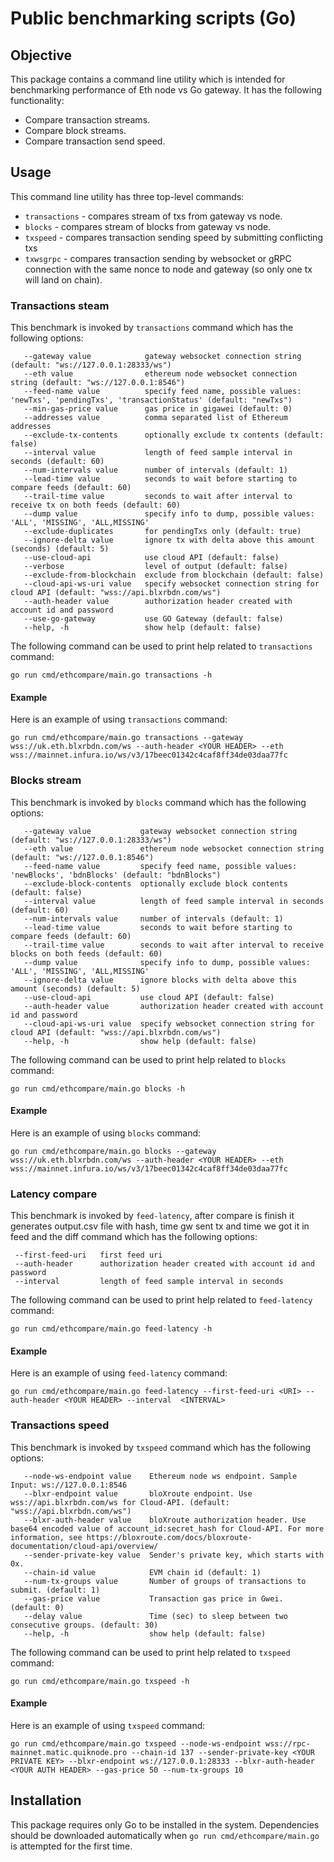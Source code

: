 # Public benchmarking scripts (Go)

## Objective
This package contains a command line utility which is intended for benchmarking
performance of Eth node vs Go gateway. It has the following functionality:
* Compare transaction streams.
* Compare block streams.
* Compare transaction send speed.

## Usage
This command line utility has three top-level commands:
* `transactions` - compares stream of txs from gateway vs node.
* `blocks` - compares stream of blocks from gateway vs node.
* `txspeed` - compares transaction sending speed by submitting conflicting txs
* `txwsgrpc` - compares transaction sending by websocket or gRPC connection
with the same nonce to node and gateway (so only one tx will land on chain).

### Transactions steam
This benchmark is invoked by `transactions` command which has the following options:
```
   --gateway value            gateway websocket connection string (default: "ws://127.0.0.1:28333/ws")
   --eth value                ethereum node websocket connection string (default: "ws://127.0.0.1:8546")
   --feed-name value          specify feed name, possible values: 'newTxs', 'pendingTxs', 'transactionStatus' (default: "newTxs")
   --min-gas-price value      gas price in gigawei (default: 0)
   --addresses value          comma separated list of Ethereum addresses
   --exclude-tx-contents      optionally exclude tx contents (default: false)
   --interval value           length of feed sample interval in seconds (default: 60)
   --num-intervals value      number of intervals (default: 1)
   --lead-time value          seconds to wait before starting to compare feeds (default: 60)
   --trail-time value         seconds to wait after interval to receive tx on both feeds (default: 60)
   --dump value               specify info to dump, possible values: 'ALL', 'MISSING', 'ALL,MISSING'
   --exclude-duplicates       for pendingTxs only (default: true)
   --ignore-delta value       ignore tx with delta above this amount (seconds) (default: 5)
   --use-cloud-api            use cloud API (default: false)
   --verbose                  level of output (default: false)
   --exclude-from-blockchain  exclude from blockchain (default: false)
   --cloud-api-ws-uri value   specify websocket connection string for cloud API (default: "wss://api.blxrbdn.com/ws")
   --auth-header value        authorization header created with account id and password
   --use-go-gateway           use GO Gateway (default: false)
   --help, -h                 show help (default: false)
```
The following command can be used to print help related to `transactions` command:
```shell
go run cmd/ethcompare/main.go transactions -h
```
#### Example
Here is an example of using `transactions` command:
```shell
go run cmd/ethcompare/main.go transactions --gateway wss://uk.eth.blxrbdn.com/ws --auth-header <YOUR HEADER> --eth wss://mainnet.infura.io/ws/v3/17beec01342c4caf8ff34de03daa77fc
```

### Blocks stream
This benchmark is invoked by `blocks` command which has the following options:
```
   --gateway value           gateway websocket connection string (default: "ws://127.0.0.1:28333/ws")
   --eth value               ethereum node websocket connection string (default: "ws://127.0.0.1:8546")
   --feed-name value         specify feed name, possible values: 'newBlocks', 'bdnBlocks' (default: "bdnBlocks")
   --exclude-block-contents  optionally exclude block contents (default: false)
   --interval value          length of feed sample interval in seconds (default: 60)
   --num-intervals value     number of intervals (default: 1)
   --lead-time value         seconds to wait before starting to compare feeds (default: 60)
   --trail-time value        seconds to wait after interval to receive blocks on both feeds (default: 60)
   --dump value              specify info to dump, possible values: 'ALL', 'MISSING', 'ALL,MISSING'
   --ignore-delta value      ignore blocks with delta above this amount (seconds) (default: 5)
   --use-cloud-api           use cloud API (default: false)
   --auth-header value       authorization header created with account id and password
   --cloud-api-ws-uri value  specify websocket connection string for cloud API (default: "wss://api.blxrbdn.com/ws")
   --help, -h                show help (default: false)
```
The following command can be used to print help related to `blocks` command:
```shell
go run cmd/ethcompare/main.go blocks -h
```
#### Example
Here is an example of using `blocks` command:
```shell
go run cmd/ethcompare/main.go blocks --gateway wss://uk.eth.blxrbdn.com/ws --auth-header <YOUR HEADER> --eth wss://mainnet.infura.io/ws/v3/17beec01342c4caf8ff34de03daa77fc
```

### Latency compare
This benchmark is invoked by `feed-latency`, after compare is finish it generates output.csv file with hash, time gw sent tx and time we got it in feed and the diff command which has the following options:
```
 --first-feed-uri   first feed uri
 --auth-header      authorization header created with account id and password
 --interval         length of feed sample interval in seconds
```
The following command can be used to print help related to `feed-latency` command:
```shell
go run cmd/ethcompare/main.go feed-latency -h
```
#### Example
Here is an example of using `feed-latency` command:
```shell
go run cmd/ethcompare/main.go feed-latency --first-feed-uri <URI> --auth-header <YOUR HEADER> --interval  <INTERVAL>
```

### Transactions speed
This benchmark is invoked by `txspeed` command which has the following options:
```
   --node-ws-endpoint value    Ethereum node ws endpoint. Sample Input: ws://127.0.0.1:8546
   --blxr-endpoint value       bloXroute endpoint. Use wss://api.blxrbdn.com/ws for Cloud-API. (default: "wss://api.blxrbdn.com/ws")
   --blxr-auth-header value    bloXroute authorization header. Use base64 encoded value of account_id:secret_hash for Cloud-API. For more information, see https://bloxroute.com/docs/bloxroute-documentation/cloud-api/overview/
   --sender-private-key value  Sender's private key, which starts with 0x.
   --chain-id value            EVM chain id (default: 1)
   --num-tx-groups value       Number of groups of transactions to submit. (default: 1)
   --gas-price value           Transaction gas price in Gwei. (default: 0)
   --delay value               Time (sec) to sleep between two consecutive groups. (default: 30)
   --help, -h                  show help (default: false)
```
The following command can be used to print help related to `txspeed` command:
```shell
go run cmd/ethcompare/main.go txspeed -h
```
#### Example
Here is an example of using `txspeed` command:
```shell
go run cmd/ethcompare/main.go txspeed --node-ws-endpoint wss://rpc-mainnet.matic.quiknode.pro --chain-id 137 --sender-private-key <YOUR PRIVATE KEY> --blxr-endpoint ws://127.0.0.1:28333 --blxr-auth-header <YOUR AUTH HEADER> --gas-price 50 --num-tx-groups 10
```

## Installation
This package requires only Go to be installed in the system.
Dependencies should be downloaded automatically when `go run cmd/ethcompare/main.go`
is attempted for the first time.